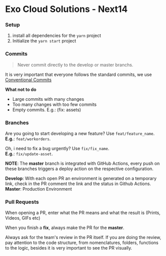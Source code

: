 # Exo Cloud Solutions - Next14

### Setup

1. install all dependencies for the `yarn` project
2. Initialize the `yarn start` project

### Commits

> Never commit directly to the develop or master branchs.

It is very important that everyone follows the standard commits, we use [Conventional Commits](https://www.conventionalcommits.org/pt-br/v1.0.0-beta.4/)

**What not to do**

- Large commits with many changes
- Too many changes with too few commits
- Empty commits. E.g.: (fix: assets)

### Branches

Are you going to start developing a new feature? Use `feat/feature_name`. <br />
**E.g.**: `feat/workorders`.

Oh, i need to fix a bug urgently? Use `fix/fix_name`. <br />
**E.g.**: `fix/update-asset`.

**NOTE**: The **master** branch is integrated with GitHub Actions, every push on these branches triggers a deploy action on the respective configuration.

**Develop**: With each open PR an environment is generated on a temporary link, check in the PR comment the link and the status in Github Actions. <br />
**Master**: Production Environment

### Pull Requests

When opening a PR, enter what the PR means and what the result is (Prints, Videos, GIFs etc)

When you finish a **fix**, always make the PR for the **master**.

Always ask for the team's review in the PR itself. If you are doing the review, pay attention to the code structure, from nomenclatures, folders, functions to the logic, besides it is very important to see the PR visually.
